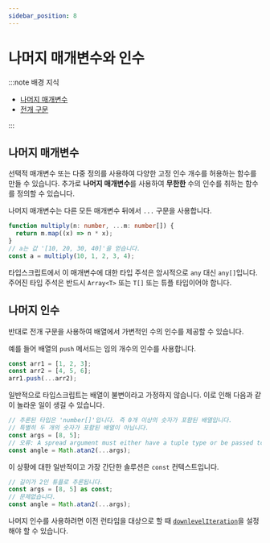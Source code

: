 ```yaml
---
sidebar_position: 8
---
```


# 나머지 매개변수와 인수

:::note 배경 지식

- [나머지 매개변수](https://developer.mozilla.org/ko/docs/Web/JavaScript/Reference/Functions/rest_parameters)
- [전개 구문](https://developer.mozilla.org/ko/docs/Web/JavaScript/Reference/Operators/Spread_syntax)

:::

## 나머지 매개변수

선택적 매개변수 또는 다중 정의를 사용하여 다양한 고정 인수 개수를 허용하는 함수를 만들 수 있습니다. 추가로 **나머지 매개변수**를 사용하여 **무한한** 수의 인수를 취하는 함수를 정의할 수 있습니다.

나머지 매개변수는 다른 모든 매개변수 뒤에서 `...` 구문을 사용합니다.

```ts
function multiply(n: number, ...m: number[]) {
  return m.map((x) => n * x);
}
// a는 값 '[10, 20, 30, 40]'을 얻습니다.
const a = multiply(10, 1, 2, 3, 4);
```

타입스크립트에서 이 매개변수에 대한 타입 주석은 암시적으로 `any` 대신 `any[]`입니다. 주어진 타입 주석은 반드시 `Array<T>` 또는 `T[]` 또는 튜플 타입이어야 합니다.

## 나머지 인수

반대로 전개 구문을 사용하여 배열에서 가변적인 수의 인수를 제공할 수 있습니다.

예를 들어 배열의 `push` 메서드는 임의 개수의 인수를 사용합니다.

```ts
const arr1 = [1, 2, 3];
const arr2 = [4, 5, 6];
arr1.push(...arr2);
```

일반적으로 타입스크립트는 배열이 불변이라고 가정하지 않습니다. 이로 인해 다음과 같이 놀라운 일이 생길 수 있습니다.

```ts
// 추론된 타입은 'number[]'입니다. 즉 0개 이상의 숫자가 포함된 배열입니다.
// 특별히 두 개의 숫자가 포함된 배열이 아닙니다.
const args = [8, 5];
// 오류: A spread argument must either have a tuple type or be passed to a rest parameter.
const angle = Math.atan2(...args);
```

이 상황에 대한 일반적이고 가장 간단한 솔루션은 `const` 컨텍스트입니다.

```ts
// 길이가 2인 튜플로 추론됩니다.
const args = [8, 5] as const;
// 문제없습니다.
const angle = Math.atan2(...args);
```

나머지 인수를 사용하려면 이전 런타임을 대상으로 할 때 [`downlevelIteration`](https://www.typescriptlang.org/ko/tsconfig#downlevelIteration)을 설정해야 할 수 있습니다.